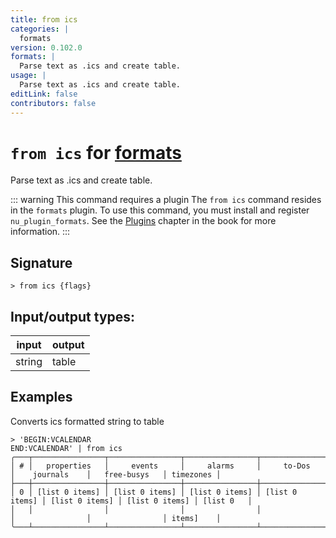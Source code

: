 ```yaml
---
title: from ics
categories: |
  formats
version: 0.102.0
formats: |
  Parse text as .ics and create table.
usage: |
  Parse text as .ics and create table.
editLink: false
contributors: false
---
```

<!-- This file is automatically generated. Please edit the command in https://github.com/nushell/nushell instead. -->

# `from ics` for [formats](/commands/categories/formats.md)

<div class='command-title'>Parse text as .ics and create table.</div>

::: warning This command requires a plugin
The `from ics` command resides in the `formats` plugin.
To use this command, you must install and register `nu_plugin_formats`.
See the [Plugins](/book/plugins.html) chapter in the book for more information.
:::


## Signature

```> from ics {flags} ```


## Input/output types:

| input  | output |
| ------ | ------ |
| string | table  |

## Examples

Converts ics formatted string to table
```nu
> 'BEGIN:VCALENDAR
END:VCALENDAR' | from ics
╭───┬────────────────┬────────────────┬────────────────┬────────────────┬────────────────┬────────────────┬───────────╮
│ # │   properties   │     events     │     alarms     │     to-Dos     │    journals    │   free-busys   │ timezones │
├───┼────────────────┼────────────────┼────────────────┼────────────────┼────────────────┼────────────────┼───────────┤
│ 0 │ [list 0 items] │ [list 0 items] │ [list 0 items] │ [list 0 items] │ [list 0 items] │ [list 0 items] │ [list 0   │
│   │                │                │                │                │                │                │ items]    │
╰───┴────────────────┴────────────────┴────────────────┴────────────────┴────────────────┴────────────────┴───────────╯

```
